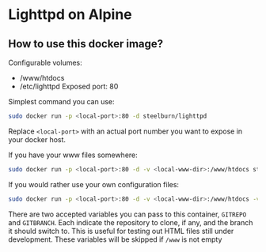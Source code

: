 # Lighttpd on Alpine

## How to use this docker image?

Configurable volumes:
- /www/htdocs
- /etc/lighttpd
Exposed port: 80

Simplest command you can use:
```bash
sudo docker run -p <local-port>:80 -d steelburn/lighttpd
```
Replace ``<local-port>`` with an actual port number you want to expose in your docker host.

If you have your www files somewhere:
```bash
sudo docker run -p <local-port>:80 -d -v <local-www-dir>:/www/htdocs steelburn/lighttpd
```
If you would rather use your own configuration files:
```bash
sudo docker run -p <local-port>:80 -d -v <local-www-dir>:/www/htdocs -v <local-config-dir>:/etc/lighttpd steelburn/lighttpd 
```

There are two accepted variables you can pass to this container, ``GITREPO`` and ``GITBRANCH``. 
Each indicate the repository to clone, if any, and the branch it should switch to. This is useful
for testing out HTML files still under development. These variables will be skipped if ``/www`` is not empty

